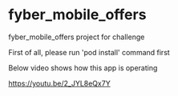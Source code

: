 # fyber_mobile_offers
fyber_mobile_offers project for challenge

First of all, please run 'pod install' command first

Below video shows how this app is operating

https://youtu.be/2_JYL8eQx7Y

